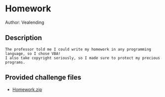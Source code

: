 # Homework
Author: Vealending
## Description
```
The professor told me I could write my homework in any programming language, so I chose VBA!
I also take copyright seriously, so I made sure to protect my precious programs.

```
## Provided challenge files
* [Homework.zip](Homework.zip)
